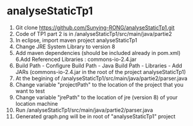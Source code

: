 # analyseStaticTp1
1. Git clone https://github.com/Sunying-RONG/analyseStaticTp1.git 
2. Code of TP1 part 2 is in /analyseStaticTp1/src/main/java/partie2
3. In eclipse, import maven project analyseStaticTp1
4. Change JRE System Library to version 8
5. Add maven dependencies (should be included already in pom.xml)
6.Add Referenced Libraries : commons-io-2.4.jar 
7. Build Path - Configure Build Path - Java Build Path - Libraries - Add JARs (commons-io-2.4.jar in the root of the project analyseStaticTp1)
8. At the begining of /analyseStaticTp1/src/main/java/partie2/parser.java 
9. Change variable "projectPath" to the location of the project that you want to test
10. Change variable "jrePath" to the location of jre (version 8) of your location machine
11. Run /analyseStaticTp1/src/main/java/partie2/parser.java 
12. Generated graph.png will be in root of "analyseStaticTp1" project

